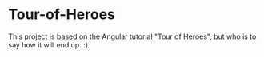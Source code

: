 # Tour-of-Heroes
This project is based on the Angular tutorial "Tour of Heroes", but who is to say how it will end up. :) 
